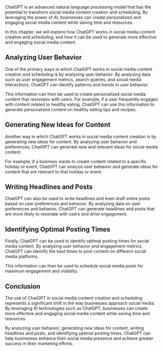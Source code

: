 

ChatGPT is an advanced natural language processing model that has the potential to transform social media content creation and scheduling. By leveraging the power of AI, businesses can create personalized and engaging social media content while saving time and resources.

In this chapter, we will explore how ChatGPT works in social media content creation and scheduling, and how it can be used to generate more effective and engaging social media content.

Analyzing User Behavior
-----------------------

One of the primary ways in which ChatGPT works in social media content creation and scheduling is by analyzing user behavior. By analyzing data such as user engagement metrics, search queries, and social media interactions, ChatGPT can identify patterns and trends in user behavior.

This information can then be used to create personalized social media content that resonates with users. For example, if a user frequently engages with content related to healthy eating, ChatGPT can use this information to generate personalized content on healthy eating tips and recipes.

Generating New Ideas for Content
--------------------------------

Another way in which ChatGPT works in social media content creation is by generating new ideas for content. By analyzing user behavior and preferences, ChatGPT can generate new and relevant ideas for social media content.

For example, if a business wants to create content related to a specific holiday or event, ChatGPT can analyze user behavior and generate ideas for content that are relevant to that holiday or event.

Writing Headlines and Posts
---------------------------

ChatGPT can also be used to write headlines and even draft entire posts based on user preferences and behavior. By analyzing data on user preferences and behavior, ChatGPT can generate headlines and posts that are more likely to resonate with users and drive engagement.

Identifying Optimal Posting Times
---------------------------------

Finally, ChatGPT can be used to identify optimal posting times for social media content. By analyzing user behavior and engagement metrics, ChatGPT can identify the best times to post content on different social media platforms.

This information can then be used to schedule social media posts for maximum engagement and visibility.

Conclusion
----------

The use of ChatGPT in social media content creation and scheduling represents a significant shift in the way businesses approach social media. By leveraging AI technologies such as ChatGPT, businesses can create more effective and engaging social media content while saving time and resources.

By analyzing user behavior, generating new ideas for content, writing headlines and posts, and identifying optimal posting times, ChatGPT can help businesses enhance their social media presence and achieve greater success in their marketing efforts.
